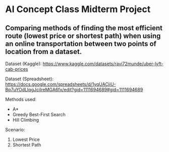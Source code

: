 # AI Concept Class Midterm Project
## Comparing methods of finding the most efficient route (lowest price or shortest path) when using an online transportation between two points of location from a dataset.


Dataset (Kaggle): https://www.kaggle.com/datasets/ravi72munde/uber-lyft-cab-prices

Dataset (Spreadsheet): https://docs.google.com/spreadsheets/d/1yqUACjiU-Bp7uYOdLIqgJciIreMGA6fx/edit?gid=1111694689#gid=1111694689


Methods used:
- A*
- Greedy Best-First Search
- Hill Climbing


Scenario:
1. Lowest Price
2. Shortest Path
